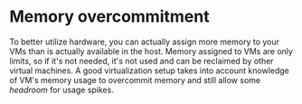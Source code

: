 # Memory overcommitment
To better utilize hardware, you can actually assign more memory to your VMs than is actually available in the host. Memory assigned to VMs are only limits, so if it's not needed, it's not used and can be reclaimed by other virtual machines. A good virtualization setup takes into account knowledge of VM's memory usage to overcommit memory and still allow some *headroom* for usage spikes.

